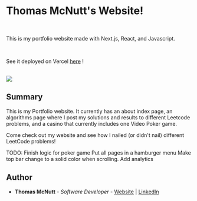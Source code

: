 # Thomas McNutt's Website!

<br>

This is my portfolio website made with Next.js, React, and Javascript.

<br>

See it deployed on Vercel [here](https://thomas-mcnutt-website.vercel.app/) !

<br>

<image src="https://github.com/pachown/Thomas-McNutt-Website/blob/main/website/public/WebsiteView.png">

## Summary

This is my Portfolio website. It currently has an about index page, an algorithms page where I post my solutions and results to different Leetcode problems, and a casino that currently includes one Video Poker game.

Come check out my website and see how I nailed (or didn't nail) different LeetCode problems!

TODO: 
Finish logic for poker game
Put all pages in a hamburger menu
Make top bar change to a solid color when scrolling.
Add analytics


## Author

* **Thomas McNutt** - *Software Developer* - [Website](https://thomas-mcnutt-website.vercel.app/) | [LinkedIn](https://www.linkedin.com/in/tom-mcnutt-97526588/)
